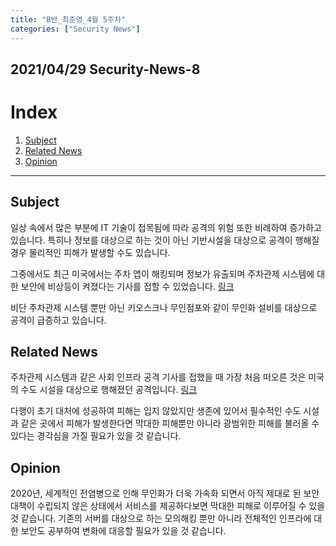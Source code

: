 ```yaml
---
title: "B반_최준영_4월 5주차"
categories: ["Security News"]
---
```


2021/04/29 Security-News-8
--------------------------

# Index

1. [Subject](#subject)
2. [Related News](#related-news)
3. [Opinion](#opinion)

* * *

## Subject

일상 속에서 많은 부분에 IT 기술이 접목됨에 따라 공격의 위험 또한 비례하여 증가하고 있습니다. 특히나 정보를 대상으로 하는 것이 아닌 기반시설을 대상으로 공격이 행해질 경우 물리적인 피해가 발생할 수도 있습니다.

그중에서도 최근 미국에서는 주차 앱이 해킹되며 정보가 유출되며 주차관제 시스템에 대한 보안에 비상등이 켜졌다는 기사를 접할 수 있었습니다. [링크](https://www.ahnlab.com/kr/site/securityinfo/secunews/secuNewsView.do?curPage=2&menu_dist=1&seq=30140&key=&dir_group_dist=&dir_code=&searchDate=)

비단 주차관제 시스템 뿐만 아닌 키오스크나 무인점포와 같이 무인화 설비를 대상으로 공격이 급증하고 있습니다.

## Related News

주차관제 시스템과 같은 사회 인프라 공격 기사를 접했을 때 가장 처음 떠오른 것은 미국의 수도 시설을 대상으로 행해졌던 공격입니다. [링크](http://www.safetimes.co.kr/news/articleView.html?idxno=91920)

다행이 초기 대처에 성공하여 피해는 입지 않았지만 생존에 있어서 필수적인 수도 시설과 같은 곳에서 피해가 발생한다면 막대한 피해뿐만 아니라 광범위한 피해를 불러올 수 있다는 경각심을 가질 필요가 있을 것 같습니다.

## Opinion

2020년, 세계적인 전염병으로 인해 무인화가 더욱 가속화 되면서 아직 제대로 된 보안 대책이 수립되지 않은 상태에서 서비스를 제공하다보면 막대한 피해로 이루어질 수 있을 것 같습니다. 기존의 서버를 대상으로 하는 모의해킹 뿐만 아니라 전체적인 인프라에 대한 보안도 공부하여 변화에 대응할 필요가 있을 것 같습니다.
